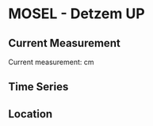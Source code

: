 # MOSEL - Detzem UP

## Current Measurement

Current measurement: <Value topic="rivers/pegel-online/MOSEL/Detzem_UP/measurementValue"/> cm

## Time Series

<TimeSeries topic="rivers/pegel-online/MOSEL/Detzem_UP/measurementValue" period="week" />

## Location

<WorldMap>
  <Marker lat="49.82410935619881" lon="6.841297052711679" labelTopic="rivers/pegel-online/MOSEL/Detzem_UP" />
</WorldMap>
